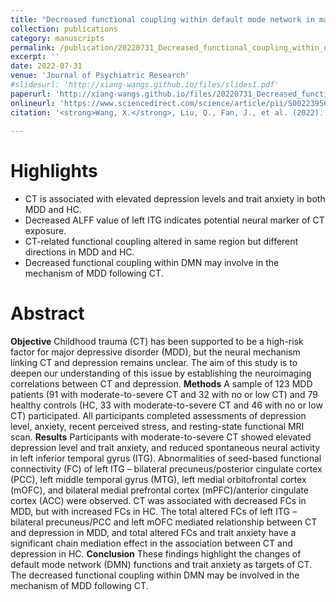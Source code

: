 ```yaml
---
title: "Decreased functional coupling within default mode network in major depressive disorder with childhood trauma"
collection: publications
category: manuscripts
permalink: /publication/20220731_Decreased_functional_coupling_within_default_mode_network_in_MDD_with_CT       
excerpt: ''
date: 2022-07-31
venue: 'Journal of Psychiatric Research'
#slidesurl: 'http://xiang-wangs.github.io/files/slides1.pdf'
paperurl: 'http://xiang-wangs.github.io/files/20220731_Decreased_functional_coupling_within_default_mode_network_in_MDD_with_CT.pdf'
onlineurl: 'https://www.sciencedirect.com/science/article/pii/S0022395622004289?via%3Dihub'      
citation: '<strong>Wang, X.</strong>, Liu, Q., Fan, J., et al. (2022). Decreased functional coupling within default mode network in major depressive disorder with childhood trauma. <i>Journal of Psychiatric Research</i>. 154:61-70.'
     
---
```

Highlights
======
* CT is associated with elevated depression levels and trait anxiety in both MDD and HC.
* Decreased ALFF value of left ITG indicates potential neural marker of CT exposure.
* CT-related functional coupling altered in same region but different directions in MDD and HC.
* Decreased functional coupling within DMN may involve in the mechanism of MDD following CT.

Abstract
======
<strong>Objective</strong>
Childhood trauma (CT) has been supported to be a high-risk factor for major depressive disorder (MDD), but the neural mechanism linking CT and depression remains unclear. The aim of this study is to deepen our understanding of this issue by establishing the neuroimaging correlations between CT and depression.
<strong>Methods</strong>
A sample of 123 MDD patients (91 with moderate-to-severe CT and 32 with no or low CT) and 79 healthy controls (HC, 33 with moderate-to-severe CT and 46 with no or low CT) participated. All participants completed assessments of depression level, anxiety, recent perceived stress, and resting-state functional MRI scan.
<strong>Results</strong>
Participants with moderate-to-severe CT showed elevated depression level and trait anxiety, and reduced spontaneous neural activity in left inferior temporal gyrus (ITG). Abnormalities of seed-based functional connectivity (FC) of left ITG – bilateral precuneus/posterior cingulate cortex (PCC), left middle temporal gyrus (MTG), left medial orbitofrontal cortex (mOFC), and bilateral medial prefrontal cortex (mPFC)/anterior cingulate cortex (ACC) were observed. CT was associated with decreased FCs in MDD, but with increased FCs in HC. The total altered FCs of left ITG – bilateral precuneus/PCC and left mOFC mediated relationship between CT and depression in MDD, and total altered FCs and trait anxiety have a significant chain mediation effect in the association between CT and depression in HC.
<strong>Conclusion</strong>
These findings highlight the changes of default mode network (DMN) functions and trait anxiety as targets of CT. The decreased functional coupling within DMN may be involved in the mechanism of MDD following CT.
